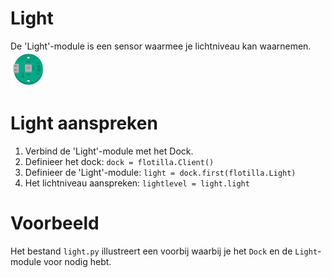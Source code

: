 # Light
De 'Light'-module is een sensor waarmee je lichtniveau kan waarnemen.
![light](/rpi-flotilla/assets/light.png)

# Light aanspreken
1. Verbind de 'Light'-module met het Dock.
2. Definieer het dock: `dock = flotilla.Client()`
3. Definieer de 'Light'-module: `light = dock.first(flotilla.Light)`
4. Het lichtniveau aanspreken: `lightlevel = light.light`

# Voorbeeld
Het bestand `light.py` illustreert een voorbij waarbij je het `Dock` en de `Light`-module voor nodig hebt.




